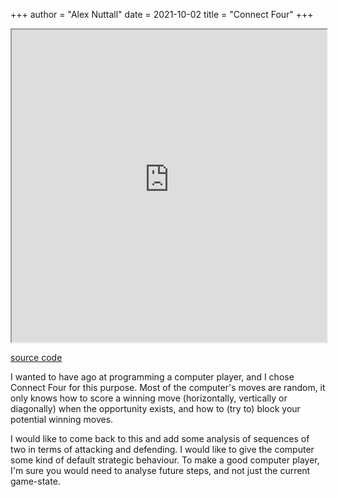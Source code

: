 +++
author = "Alex Nuttall"
date = 2021-10-02
title = "Connect Four"
+++
<iframe width="100%" height="500" name="iframe" src="https://goofy-bhaskara-6f277b.netlify.app/"></iframe>

[source code](https://github.com/thick-hollins/c4)

I wanted to have ago at programming a computer player, and I chose Connect Four for this purpose. Most of the computer's moves are random, it only knows how to score a winning move (horizontally, vertically or diagonally) when the opportunity exists, and how to (try to) block your potential winning moves. 

I would like to come back to this and add some analysis of sequences of two in terms of attacking and defending. I would like to give the computer some kind of default strategic behaviour. To make a good computer player, I'm sure you would need to analyse future steps, and not just the current game-state.